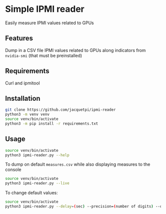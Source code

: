# Simple IPMI reader 

Easily measure IPMI values related to GPUs

## Features

Dump in a CSV file IPMI values related to GPUs along indicators from ```
nvidia-smi``` (that must be preinstalled)

## Requirements

Curl and ipmitool

## Installation

```bash
git clone https://github.com/jacquetpi/ipmi-reader
python3 -m venv venv
source venv/bin/activate
python3 -m pip install -r requirements.txt
```

## Usage

```bash
source venv/bin/activate
python3 ipmi-reader.py --help
```

To dump on default ```measures.csv``` while also displaying measures to the console
```bash
source venv/bin/activate
python3 ipmi-reader.py --live
```

To change default values:
```bash
source venv/bin/activate
python3 ipmi-reader.py --delay=(sec) --precision=(number of digits) --output=measures.csv
```